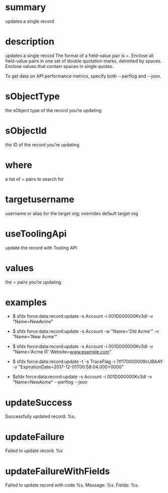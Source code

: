 # summary

updates a single record

# description

updates a single record
The format of a field-value pair is <fieldName>=<value>.
Enclose all field-value pairs in one set of double quotation marks, delimited by spaces.
Enclose values that contain spaces in single quotes.

To get data on API performance metrics, specify both --perflog and --json.

# sObjectType

the sObject type of the record you’re updating

# sObjectId

the ID of the record you’re updating

# where

a list of <fieldName>=<value> pairs to search for

# targetusername

username or alias for the target org; overrides default target org

# useToolingApi

update the record with Tooling API

# values

the <fieldName>=<value> pairs you’re updating

# examples

- $ sfdx force:data:record:update -s Account -i 001D000000Kv3dl -v "Name=NewAcme"

- $ sfdx force:data:record:update -s Account -w "Name='Old Acme'" -v "Name='New Acme'"

- $ sfdx force:data:record:update -s Account -i 001D000000Kv3dl -v "Name='Acme III' Website=www.example.com"

- $ sfdx force:data:record:update -t -s TraceFlag -i 7tf170000009cUBAAY -v "ExpirationDate=2017-12-01T00:58:04.000+0000"

- $sfdx force:data:record:update -s Account -i 001D000000Kv3dl -v "Name=NewAcme" --perflog --json

# updateSuccess

Successfully updated record: %s.

# updateFailure

Failed to update record. %s

# updateFailureWithFields

Failed to update record with code %s. Message: %s. Fields: %s.
